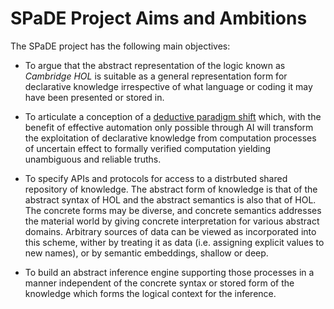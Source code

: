 # SPaDE Project Aims and Ambitions

The SPaDE project has the following main objectives:

- To argue that the abstract representation of the logic known
as *Cambridge HOL* is suitable as a general representation form for declarative knowledge irrespective of what language or coding it may have been presented or stored in.

- To articulate a conception of a
[deductive paradigm shift](tlph005.md) which,
with the benefit of effective automation only possible through AI
will transform the exploitation of declarative knowledge
from computation processes of uncertain effect to
formally verified computation yielding unambiguous and reliable truths.

- To specify APIs and protocols for access to a distrbuted shared repository of knowledge.
The abstract form of knowledge is that of the abstract syntax of HOL and the abstract semantics is also that of HOL.
The concrete forms may be diverse, and concrete semantics addresses the material world by giving concrete interpretation for various abstract domains.
Arbitrary sources of data can be viewed as incorporated into this scheme, wither by treating it as data (i.e. assigning explicit values to new names), or by semantic embeddings, shallow or deep.

- To build an abstract inference engine supporting those processes
in a manner independent of the concrete syntax or stored form
of the knowledge which forms the logical context for the inference.
